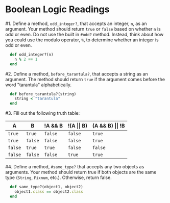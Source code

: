 # Boolean Logic Readings

\#1. Define a method, `odd_integer?`, that accepts an integer, `n`, as an argument. Your method should return `true` or `false` based on whether `n` is odd or even. Do not use the built in `#odd?` method. Instead, think about how you could use the modulo operator, `%`, to determine whether an integer is odd or even.

  ```ruby
    def odd_integer?(n)
      n % 2 == 1
    end
  ```

\#2. Define a method, `before_tarantula?`, that accepts a string as an argument. The method should return `true` if the argument comes before the word "tarantula" alphabetically.

  ```ruby
    def before_tarantula?(string)
      string < "tarantula"
    end
  ```

\#3. Fill out the following truth table:

A      | B     | !A && B    | !(A &#124;&#124; B) | (A && B) &#124;&#124; !B
-------|-------|------------|---------------------|--------------------|
`true` |`true` | `false`    | `false`             | `true`
`true` |`false`| `false`    | `false`             | `true`
`false`|`true` | `true`     | `false`             | `false`
`false`|`false`| `false`    | `true`              | `true`


\#4. Define a method, `#same_type?` that accepts any two objects as arguments. Your method should return true if both objects are the same type (`String`, `Fixnum`, etc.). Otherwise, return false.

  ```ruby
    def same_type?(object1, object2)
      object1.class == object2.class
    end
  ```
